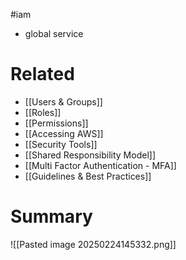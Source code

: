 #iam
- global service

# Related
- [[Users & Groups]]
- [[Roles]]
- [[Permissions]]
- [[Accessing AWS]]
- [[Security Tools]]
- [[Shared Responsibility Model]]
- [[Multi Factor Authentication - MFA]]
- [[Guidelines & Best Practices]]
# Summary
![[Pasted image 20250224145332.png]]

